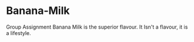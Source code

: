 # Banana-Milk
Group Assignment
Banana Milk is the superior flavour.
It Isn't a flavour, it is a lifestyle.
